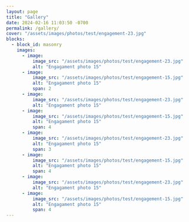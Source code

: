```yaml
---
layout: page
title: "Gallery"
date: 2024-02-16 11:03:50 -0700
permalink: /gallery/
cover: "/assets/images/photos/test/engagement-23.jpg"
blocks:
  - block_id: masonry
    images:
      - image:
          image_src: "/assets/images/photos/test/engagement-23.jpg"
          alt: "Engagament photo 15"
      - image:
          image_src: "/assets/images/photos/test/engagement-15.jpg"
          alt: "Engagament photo 15"
          span: 2
      - image: 
          image_src: "/assets/images/photos/test/engagement-23.jpg"
          alt: "Engagament photo 15"
      - image:
          image_src: "/assets/images/photos/test/engagement-15.jpg"
          alt: "Engagament photo 15"
          span: 4
      - image:
          image_src: "/assets/images/photos/test/engagement-23.jpg"
          alt: "Engagament photo 15"
          span: 3
      - image:
          image_src: "/assets/images/photos/test/engagement-15.jpg"
          alt: "Engagament photo 15"
          span: 4
      - image: 
          image_src: "/assets/images/photos/test/engagement-23.jpg"
          alt: "Engagament photo 15"
      - image:
          image_src: "/assets/images/photos/test/engagement-15.jpg"
          alt: "Engagament photo 15"
          span: 4
---
```


<script>
var elem = document.querySelector('.masonry-gallery');
var msnry = new Masonry( elem, {
  // options
  itemSelector: '.masonry-gallery__item',
});
</script>